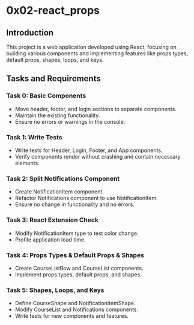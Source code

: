 # 0x02-react_props

## Introduction

This project is a web application developed using React, focusing on building various components and implementing features like props types, default props, shapes, loops, and keys.

## Tasks and Requirements

### Task 0: Basic Components

- Move header, footer, and login sections to separate components.
- Maintain the existing functionality.
- Ensure no errors or warnings in the console.
  
### Task 1: Write Tests

- Write tests for Header, Login, Footer, and App components.
- Verify components render without crashing and contain necessary elements.
  
### Task 2: Split Notifications Component

- Create NotificationItem component.
- Refactor Notifications component to use NotificationItem.
- Ensure no change in functionality and no errors.
  
### Task 3: React Extension Check

- Modify NotificationItem type to test color change.
- Profile application load time.
  
### Task 4: Props Types & Default Props & Shapes

- Create CourseListRow and CourseList components.
- Implement props types, default props, and shapes.
  
### Task 5: Shapes, Loops, and Keys

- Define CourseShape and NotificationItemShape.
- Modify CourseList and Notifications components.
- Write tests for new components and features.
